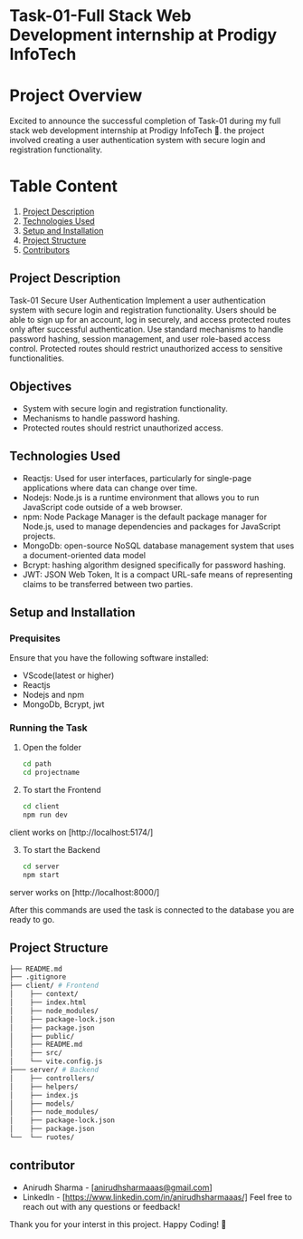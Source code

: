 # Task-01-Full Stack Web Development internship at Prodigy InfoTech 

# Project Overview
Excited to announce the successful completion of Task-01 during my full stack web development internship at Prodigy InfoTech 🚀. the project involved creating a user authentication
system with secure login and registration functionality. 

# Table Content
1. [Project Description](#project-description)
2. [Technologies Used](#technologies-used)
3. [Setup and Installation](#setup-and-installation)
4. [Project Structure](#project-structure)
5. [Contributors](#contributors)

## Project Description
Task-01 Secure User Authentication
Implement a user authentication system with secure login and registration functionality. Users should be able to sign up for an account, log in securely, and access protected routes only after successful authentication. Use standard mechanisms to handle password hashing, session management, and user role-based access control. Protected routes should restrict unauthorized access to sensitive functionalities.

## Objectives
* System with secure login and registration functionality.
* Mechanisms to handle password hashing.
* Protected routes should restrict unauthorized access.

## Technologies Used
* Reactjs: Used for user interfaces, particularly for single-page applications where data can change over time.
* Nodejs: Node.js is a runtime environment that allows you to run JavaScript code outside of a web browser.
* npm: Node Package Manager is the default package manager for Node.js, used to manage dependencies and packages for JavaScript projects.
* MongoDb: open-source NoSQL database management system that uses a document-oriented data model
* Bcrypt: hashing algorithm designed specifically for password hashing.
* JWT: JSON Web Token, It is a compact URL-safe means of representing claims to be transferred between two parties.

## Setup and Installation
### Prequisites
Ensure that you have the following software installed:
* VScode(latest or higher)
* Reactjs
* Nodejs and npm
* MongoDb, Bcrypt, jwt
### Running the Task
1. Open the folder
   ```bash
   cd path
   cd projectname
   ```
2. To start the Frontend
   ```bash
   cd client
   npm run dev
   ```
  client works on [http://localhost:5174/] 
  
3. To start the Backend
   ```bash
   cd server
   npm start
   ```
server works on [http://localhost:8000/] 

After this commands are used the task is connected to the database you are ready to go.

## Project Structure
```bash
├── README.md 
├── .gitignore
├── client/ # Frontend 
│    ├── context/
│    ├── index.html
│    ├── node_modules/
│    ├── package-lock.json
│    ├── package.json
│    ├── public/
│    ├── README.md
│    ├── src/
│    └── vite.config.js
├─── server/ # Backend
│    ├── controllers/
│    ├── helpers/
│    ├── index.js
│    ├── models/
│    ├── node_modules/
│    ├── package-lock.json
│    ├── package.json
└──  └── ruotes/
```

## contributor
* Anirudh Sharma - [anirudhsharmaaas@gmail.com]
* Linkedln - [https://www.linkedin.com/in/anirudhsharmaaas/]
Feel free to reach out with any questions or feedback!


Thank you for your interst in this project.
Happy Coding! 🥳

